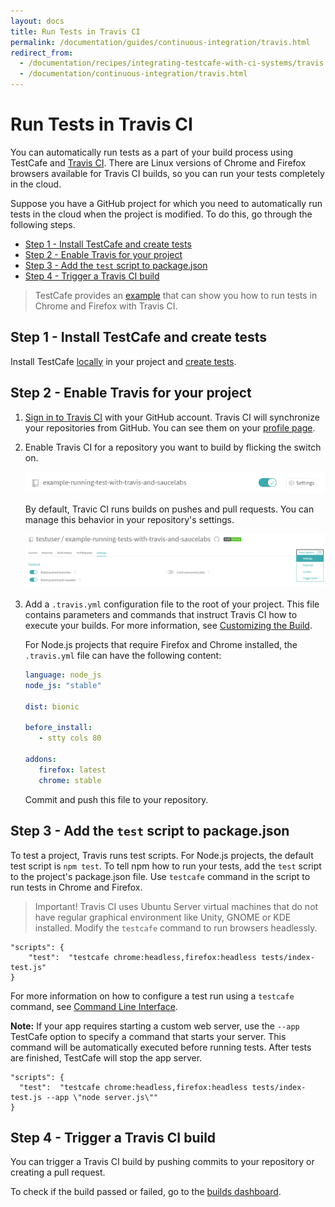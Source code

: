 ```yaml
---
layout: docs
title: Run Tests in Travis CI
permalink: /documentation/guides/continuous-integration/travis.html
redirect_from:
  - /documentation/recipes/integrating-testcafe-with-ci-systems/travis.html
  - /documentation/continuous-integration/travis.html
---
```

# Run Tests in Travis CI

You can automatically run tests as a part of your build process using TestCafe and [Travis CI](https://travis-ci.org/).
There are Linux versions of Chrome and Firefox browsers available for Travis CI builds, so you can run your tests completely in the cloud.

Suppose you have a GitHub project for which you need to automatically run tests in the cloud when the project is modified. To do this, go through the following steps.

* [Step 1 - Install TestCafe and create tests](#step-1---install-testcafe-and-create-tests)
* [Step 2 - Enable Travis for your project](#step-2---enable-travis-for-your-project)
* [Step 3 - Add the `test` script to package.json](#step-4---add-the-test-script-to-packagejson)
* [Step 4 - Trigger a Travis CI build](#step-5---trigger-a-travis-ci-build)

> TestCafe provides an [example](https://github.com/DevExpress/testcafe/tree/master/examples/running-tests-in-firefox-and-chrome-using-travis-ci/) that can show you how to run tests in Chrome and Firefox with Travis CI.

## Step 1 - Install TestCafe and create tests

Install TestCafe [locally](../basic-guides/install-testcafe.md#local-installation) in your project and [create tests](../../getting-started/README.md#creating-a-test).

## Step 2 - Enable Travis for your project

1. [Sign in to Travis CI](https://travis-ci.org/signin) with your GitHub account. Travis CI will synchronize your repositories from GitHub. You can see them on your [profile page](https://travis-ci.org/profile).
2. Enable Travis CI for a repository you want to build by flicking the switch on.

     ![Enable Travis for a repository](../../../images/travis-step-2-2.png)

     By default, Travic CI runs builds on pushes and pull requests. You can manage this behavior in your repository's settings.

     ![Enable builds](../../../images/travis-step-2-4.png)

3. Add a `.travis.yml` configuration file to the root of your project. This file contains parameters and commands that instruct Travis CI how to execute your builds. For more information, see [Customizing the Build](https://docs.travis-ci.com/user/customizing-the-build).

     For Node.js projects that require Firefox and Chrome installed, the `.travis.yml` file can have the following content:

     ```yaml
     language: node_js
     node_js: "stable"
  
     dist: bionic

     before_install:
        - stty cols 80

     addons:
        firefox: latest
        chrome: stable
     ```

     Commit and push this file to your repository.

## Step 3 - Add the `test` script to package.json

To test a project, Travis runs test scripts. For Node.js projects, the default test script is `npm test`.
To tell npm how to run your tests, add the `test` script to the project's package.json file. Use `testcafe` command in the script to run tests in Chrome and Firefox.

> Important! Travis CI uses Ubuntu Server virtual machines that do not have regular graphical environment like Unity, GNOME or KDE installed. Modify the `testcafe` command to run browsers headlessly.

```text
"scripts": {
    "test":  "testcafe chrome:headless,firefox:headless tests/index-test.js"
}
```

For more information on how to configure a test run using a `testcafe` command, see [Command Line Interface](../../reference/command-line-interface.md).

**Note:** If your app requires starting a custom web server, use the `--app` TestCafe option to specify a command that starts your server.
This command will be automatically executed before running tests. After tests are finished, TestCafe will stop the app server.

```text
"scripts": {
  "test":  "testcafe chrome:headless,firefox:headless tests/index-test.js --app \"node server.js\""
}
```

## Step 4 - Trigger a Travis CI build

You can trigger a Travis CI build by pushing commits to your repository or creating a pull request.

To check if the build passed or failed, go to the [builds dashboard](https://travis-ci.org/dashboard/builds).
